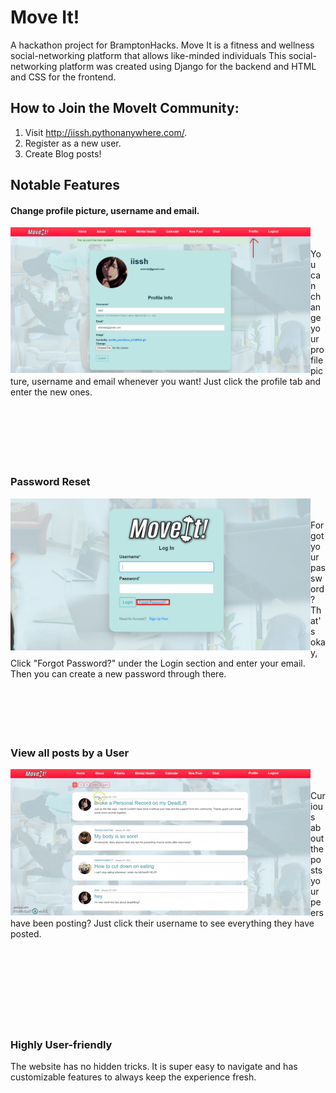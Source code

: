 # Move It!
A hackathon project for BramptonHacks. Move It is a fitness and wellness social-networking platform that allows like-minded individuals 
This social-networking platform was created using Django for the backend and HTML and CSS for the frontend.

## How to Join the MoveIt Community:
  1. Visit http://iissh.pythonanywhere.com/.
  2. Register as a new user.
  3. Create Blog posts!

## Notable Features
#### Change profile picture, username and email.
<img align="left" src="media/img/other/updateprofile.png" width="480" height="auto"/> <br/> <br/> You can change your profile picture, username and email whenever you want! Just click the profile tab and enter the new ones.
<br/> <br/> <br/> <br/> <br/> <br/> <br/> 
### Password Reset 
<img align="left" src="media/img/other/passwordreset.png" width="480" height="auto"/> <br/> <br/> Forgot your password? That's okay, Click "Forgot Password?" under the Login section and enter your email. Then you can create a new password through there.
<br/> <br/> <br/> <br/> <br/> <br/> 
### View all posts by a User 
<img align="left" src="media/img/other/viewpostsbyusers.gif"/> <br/> <br/> Curious about the posts your peers have been posting? Just click their username to see everything they have posted.
<br/> <br/> <br/> <br/> <br/> <br/> <br/> <br/> <br/> 
### Highly User-friendly 
The website has no hidden tricks. It is super easy to navigate and has customizable features to always keep the experience fresh.


